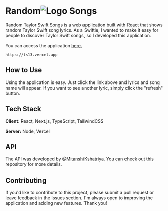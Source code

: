 # Random![Logo](https://static.wikia.nocookie.net/logopedia/images/1/15/Taylor_Swift_Midnights_Era.svg)  Songs

Random Taylor Swift Songs is a web application built with React that shows random Taylor Swift song lyrics. As a Swiftie, I wanted to make it easy for people to discover Taylor Swift songs, so I developed this application.

You can access the application [here.](https://ts13.vercel.app)

`https://ts13.vercel.app`
## How to Use

Using the application is easy. Just click the link above and lyrics and song name will appear. If you want to see another lyric, simply click the "refresh" button.

  
## Tech Stack

**Client:** React, Next.js, TypeScript, TailwindCSS

**Server:** Node, Vercel

  
## API

The API was developed by [@MitanshiKshatriya](https://github.com/MitanshiKshatriya). You can check out [this](https://github.com/MitanshiKshatriya/taylor-swift-api) repository for more details.

  
## Contributing

If you'd like to contribute to this project, please submit a pull request or leave feedback in the Issues section. I'm always open to improving the application and adding new features. Thank you!
